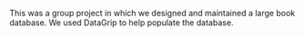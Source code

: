 This was a group project in which we designed and maintained a large book database.  We used DataGrip to help populate the database.
